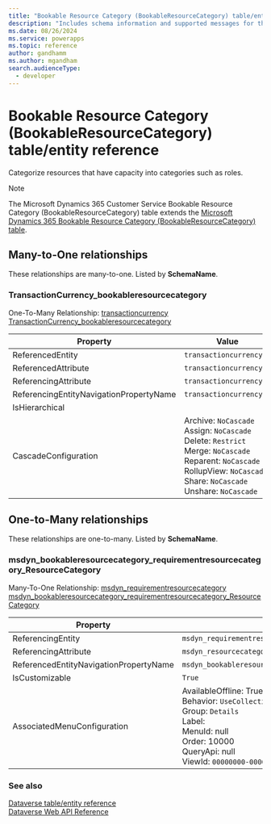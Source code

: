 ```yaml
---
title: "Bookable Resource Category (BookableResourceCategory) table/entity reference (Microsoft Dynamics 365 Customer Service)"
description: "Includes schema information and supported messages for the Bookable Resource Category (BookableResourceCategory) table/entity with Microsoft Dynamics 365 Customer Service."
ms.date: 08/26/2024
ms.service: powerapps
ms.topic: reference
author: gandhamm
ms.author: mgandham
search.audienceType: 
  - developer
---
```


# Bookable Resource Category (BookableResourceCategory) table/entity reference

Categorize resources that have capacity into categories such as roles.

> [!NOTE]
> The Microsoft Dynamics 365 Customer Service Bookable Resource Category (BookableResourceCategory) table extends the [Microsoft Dynamics 365 Bookable Resource Category (BookableResourceCategory) table](/dynamics365/developer/entities/bookableresourcecategory).




## Many-to-One relationships

These relationships are many-to-one. Listed by **SchemaName**.

### <a name="BKMK_TransactionCurrency_bookableresourcecategory"></a> TransactionCurrency_bookableresourcecategory

One-To-Many Relationship: [transactioncurrency TransactionCurrency_bookableresourcecategory](transactioncurrency.md#BKMK_TransactionCurrency_bookableresourcecategory)

|Property|Value|
|---|---|
|ReferencedEntity|`transactioncurrency`|
|ReferencedAttribute|`transactioncurrencyid`|
|ReferencingAttribute|`transactioncurrencyid`|
|ReferencingEntityNavigationPropertyName|`transactioncurrencyid`|
|IsHierarchical||
|CascadeConfiguration|Archive: `NoCascade`<br />Assign: `NoCascade`<br />Delete: `Restrict`<br />Merge: `NoCascade`<br />Reparent: `NoCascade`<br />RollupView: `NoCascade`<br />Share: `NoCascade`<br />Unshare: `NoCascade`|


## One-to-Many relationships

These relationships are one-to-many. Listed by **SchemaName**.

### <a name="BKMK_msdyn_bookableresourcecategory_requirementresourcecategory_ResourceCategory"></a> msdyn_bookableresourcecategory_requirementresourcecategory_ResourceCategory

Many-To-One Relationship: [msdyn_requirementresourcecategory msdyn_bookableresourcecategory_requirementresourcecategory_ResourceCategory](msdyn_requirementresourcecategory.md#BKMK_msdyn_bookableresourcecategory_requirementresourcecategory_ResourceCategory)

|Property|Value|
|---|---|
|ReferencingEntity|`msdyn_requirementresourcecategory`|
|ReferencingAttribute|`msdyn_resourcecategory`|
|ReferencedEntityNavigationPropertyName|`msdyn_bookableresourcecategory_requirementresourcecategory_ResourceCategory`|
|IsCustomizable|`True`|
|AssociatedMenuConfiguration|AvailableOffline: True<br />Behavior: `UseCollectionName`<br />Group: `Details`<br />Label: <br />MenuId: null<br />Order: 10000<br />QueryApi: null<br />ViewId: `00000000-0000-0000-0000-000000000000`|



### See also

[Dataverse table/entity reference](../about-entity-reference.md)  
[Dataverse Web API Reference](/power-apps/developer/data-platform/webapi/reference/about)   

